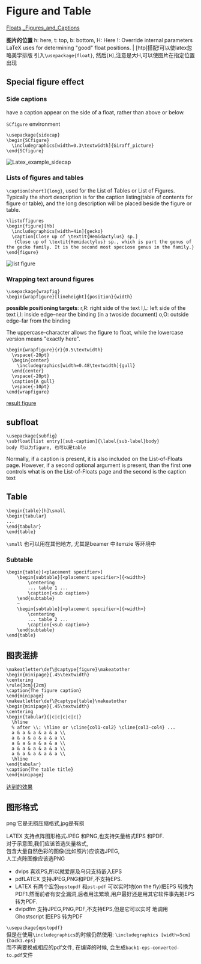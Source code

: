 # Figure and Table
[Floats,_Figures_and_Captions](http://en.wikibooks.org/wiki/LaTeX/Floats,_Figures_and_Captions)

**图片的位置**
h: here, t: top, b: bottom, H: Here
!:  Override internal parameters LaTeX uses for determining "good" float positions.                                              |
[htp]搭配!可以使latex忽略美学排版
引入`\usepackage{float}`, 然后`[H]`,注意是大H,可以使图片在指定位置出现

## Special figure effect
### Side captions
have a caption appear on the side of a float, rather than above or below. 

`SCfigure` environment

	\usepackage{sidecap}
	\begin{SCfigure}
	  \includegraphics[width=0.3\textwidth]{Giraff_picture}
	\end{SCfigure}
![Latex_example_sidecap](http://upload.wikimedia.org/wikipedia/commons/5/59/Latex_example_sidecap.png)

### Lists of figures and tables
`\caption[short]{long}`, used for the List of Tables or List of Figures.
Typically the short description is for the caption listing(table of contents for figure or table), 
and the long description will be placed beside the figure or table.

	\listoffigures
	\begin{figure}[hb]
	  \includegraphics[width=4in]{gecko}
	  \caption[Close up of \textit{Hemidactylus} sp.]
	   {Close up of \textit{Hemidactylus} sp., which is part the genus of the gecko family. It is the second most speciose genus in the family.}
	\end{figure}
![list figure](http://upload.wikimedia.org/wikipedia/commons/thumb/f/f7/LaTeX_figure_caption_with_lof_entry.png/400px-LaTeX_figure_caption_with_lof_entry.png)

### Wrapping text around figures
```
\usepackage{wrapfig}
\begin{wrapfigure}[lineheight]{position}{width}
```

**possible positioning targets**:
r,R: right side of the text
l,L: left side of the text
i,I: inside edge–near the binding (in a twoside document)
o,O: outside edge–far from the binding

The uppercase-character allows the figure to float, while the lowercase version means "exactly here".

	\begin{wrapfigure}{r}{0.5\textwidth}
	  \vspace{-20pt}
	  \begin{center}
	    \includegraphics[width=0.48\textwidth]{gull}
	  \end{center}
	  \vspace{-20pt}
	  \caption{A gull}
	  \vspace{-10pt}
	\end{wrapfigure}
[result figure](http://upload.wikimedia.org/wikipedia/commons/d/dc/Latex_example_wrapfig_vspace.png)

## subfloat
```
\usepackage{subfig}
\subfloat[list entry][sub-caption]{\label{sub-label}body}
body 可以为figure, 也可以是table
```
Normally, if a caption is present, it is also included on the List-of-Floats page.
However, if a second optional argument is present, than the first one controls what is on the List-of-Floats page and the second is the caption text

## Table
```
\begin{table}[h]\small 
\begin{tabular}
...
\end{tabular}
\end{table}
```
`\small` 也可以用在其他地方, 尤其是beamer 中itemzie 等环境中

### Subtable
	\begin{table}[<placement specifier>]
	    \begin{subtable}[<placement specifier>]{<width>}
	        \centering
	        ... table 1 ...
	        \caption{<sub caption>}
	    \end{subtable}
	    ~
	    \begin{subtable}[<placement specifier>]{<width>}
	        \centering
	        ... table 2 ...
	        \caption{<sub caption>}
	    \end{subtable}
	\end{table}

## 图表混排
```
\makeatletter\def\@captype{figure}\makeatother
\begin{minipage}{.45\textwidth}
\centering
\rule{3cm}{2cm}
\caption{The figure caption}
\end{minipage}
\makeatletter\def\@captype{table}\makeatother
\begin{minipage}{.45\textwidth}
\centering
\begin{tabular}{|c|c|c|c|c|}
  \hline
  % after \\: \hline or \cline{col1-col2} \cline{col3-col4} ...
  a & a & a & a & a \\
  a & a & a & a & a \\
  a & a & a & a & a \\
  a & a & a & a & a \\
  a & a & a & a & a \\
  \hline
\end{tabular}
\caption{The table title}
\end{minipage}
```
[达到的效果](http://photo.blog.sina.com.cn/list/blogpic.php?pid=5e16f1774ae896b1696df&bid=5e16f1770102dxz2&uid=1578561911)

## 图形格式
png 它是无损压缩格式,jpg是有损

LATEX 支持点阵图形格式JPEG 和PNG,也支持矢量格式EPS 和PDF.  
对于示意图,我们应该首选矢量格式,  
包含大量自然色彩的图像(比如照片)应该选JPEG,  
人工点阵图像应该选PNG

- dvips 喜欢PS,所以就爱屋及乌只支持嵌入EPS
- pdfLATEX 支持JPEG,PNG和PDF,不支持EPS.  
- LATEX 有两个宏包`epstopdf` 和`pst-pdf` 可以实时地(on the fly)把EPS 转换为PDF1.然而前者有安全漏洞,后者用法繁琐,用户最好还是用其它软件事先把EPS 转为PDF.
- dvipdfm 支持JPEG,PNG,PDF,不支持EPS,但是它可以实时 地调用Ghostscript 把EPS 转为PDF

`\usepackage{epstopdf}`  
但是在使用`\includegraphics`的时候仍然使用: `\includegraphics [width=5cm]{back1.eps}`  
而不需要换成相应的pdf文件, 在编译的时候, 会生成`back1-eps-converted-to.pdf`文件

